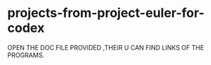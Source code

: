 # projects-from-project-euler-for-codex
OPEN THE DOC FILE PROVIDED ,THEIR U CAN FIND LINKS OF THE PROGRAMS.
